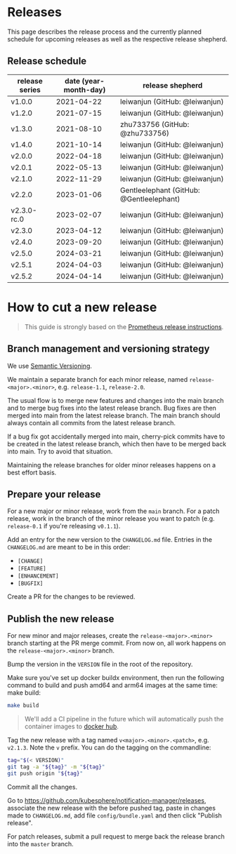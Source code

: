 # Releases

This page describes the release process and the currently planned schedule for upcoming releases as well as the respective release shepherd.

## Release schedule

| release series | date  (year-month-day) | release shepherd                    |
|----------------|------------------------|-------------------------------------|
| v1.0.0         | 2021-04-22             | leiwanjun (GitHub: @leiwanjun)      |
| v1.2.0         | 2021-07-15             | leiwanjun (GitHub: @leiwanjun)      |
| v1.3.0         | 2021-08-10             | zhu733756 (GitHub: @zhu733756)      |
| v1.4.0         | 2021-10-14             | leiwanjun (GitHub: @leiwanjun)      |
| v2.0.0         | 2022-04-18             | leiwanjun (GitHub: @leiwanjun)      |
| v2.0.1         | 2022-05-13             | leiwanjun (GitHub: @leiwanjun)      |
| v2.1.0         | 2022-11-29             | leiwanjun (GitHub: @leiwanjun)      |
| v2.2.0         | 2023-01-06             | Gentleelephant (GitHub: @Gentleelephant) |
| v2.3.0-rc.0    | 2023-02-07             | leiwanjun (GitHub: @leiwanjun)      |
| v2.3.0         | 2023-04-12             | leiwanjun (GitHub: @leiwanjun)      |
| v2.4.0         | 2023-09-20             | leiwanjun (GitHub: @leiwanjun)      |
| v2.5.0         | 2024-03-21             | leiwanjun (GitHub: @leiwanjun)      |
| v2.5.1         | 2024-04-03             | leiwanjun (GitHub: @leiwanjun)      |
| v2.5.2         | 2024-04-14             | leiwanjun (GitHub: @leiwanjun)      |


# How to cut a new release

> This guide is strongly based on the [Prometheus release instructions](https://github.com/prometheus/prometheus/blob/master/RELEASE.md).

## Branch management and versioning strategy

We use [Semantic Versioning](http://semver.org/).

We maintain a separate branch for each minor release, named `release-<major>.<minor>`, e.g. `release-1.1`, `release-2.0`.

The usual flow is to merge new features and changes into the main branch and to merge bug fixes into the latest release branch. Bug fixes are then merged into main from the latest release branch. The main branch should always contain all commits from the latest release branch.

If a bug fix got accidentally merged into main, cherry-pick commits have to be created in the latest release branch, which then have to be merged back into main. Try to avoid that situation.

Maintaining the release branches for older minor releases happens on a best effort basis.

## Prepare your release

For a new major or minor release, work from the `main` branch. For a patch release, work in the branch of the minor release you want to patch (e.g. `release-0.1` if you're releasing `v0.1.1`).

<!-- Change the `Install the latest stable version` section in README.md to the new stable version:
```bash
kubectl apply -f https://raw.githubusercontent.com/kubesphere/notification-manager/master/config/bundle.yaml
``` -->

Add an entry for the new version to the `CHANGELOG.md` file. Entries in the `CHANGELOG.md` are meant to be in this order:

* `[CHANGE]`
* `[FEATURE]`
* `[ENHANCEMENT]`
* `[BUGFIX]`

Create a PR for the changes to be reviewed.

## Publish the new release

For new minor and major releases, create the `release-<major>.<minor>` branch starting at the PR merge commit.
From now on, all work happens on the `release-<major>.<minor>` branch.

Bump the version in the `VERSION` file in the root of the repository.

Make sure you've set up docker buildx environment, then run the following command to build and push amd64 and arm64 images at the same time:
make build:

```bash
make build
```
> We'll add a CI pipeline in the future which will automatically push the container images to [docker hub](https://hub.docker.com/repository/docker/openfunction).

Tag the new release with a tag named `v<major>.<minor>.<patch>`, e.g. `v2.1.3`. Note the `v` prefix. You can do the tagging on the commandline:

```bash
tag="$(< VERSION)"
git tag -a "${tag}" -m "${tag}"
git push origin "${tag}"
```
Commit all the changes.

Go to https://github.com/kubesphere/notification-manager/releases, associate the new release with the before pushed tag, paste in changes made to `CHANGELOG.md`, add file `config/bundle.yaml` and then click "Publish release".

For patch releases, submit a pull request to merge back the release branch into the `master` branch.
